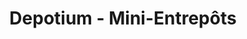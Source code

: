 ---
title: "Depotium - Mini-Entrepôts"
url: /montreal/depotium-mini-entrepots/
shop: storage rental
---